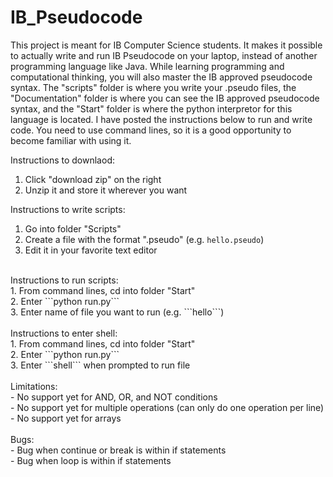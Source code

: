 # IB_Pseudocode

This project is meant for IB Computer Science students. It makes it possible to actually write and run IB Pseudocode on your laptop, instead of another programming language like Java. While learning programming and computational thinking, you will also master the IB approved pseudocode syntax. The "scripts" folder is where you write your .pseudo files, the "Documentation" folder is where you can see the IB approved pseudocode syntax, and the "Start" folder is where the python interpretor for this language is located. I have posted the instructions below to run and write code. You need to use command lines, so it is a good opportunity to become familiar with using it. <br/>

Instructions to downlaod: <br/>
1. Click "download zip" on the right <br/>
2. Unzip it and store it wherever you want <br/>

Instructions to write scripts: <br/>
1. Go into folder "Scripts"  <br/>
2. Create a file with the format ".pseudo" (e.g. ```hello.pseudo```) <br/>
3. Edit it in your favorite text editor <br/>

<br/>
Instructions to run scripts: <br/>
1. From command lines, cd into folder "Start" <br/>
2. Enter ```python run.py``` <br/>
3. Enter name of file you want to run (e.g. ```hello```) <br/>

<br/>
Instructions to enter shell: <br/>
1. From command lines, cd into folder "Start" <br/>
2. Enter ```python run.py``` <br/>
3. Enter ```shell``` when prompted to run file <br/>

<br/>
Limitations: <br/>
- No support yet for AND, OR, and NOT conditions <br/>
- No support yet for multiple operations (can only do one operation per line) <br/>
- No support yet for arrays<br/>

<br/>
Bugs: <br/>
- Bug when continue or break is within if statements <br/>
- Bug when loop is within if statements <br/>

